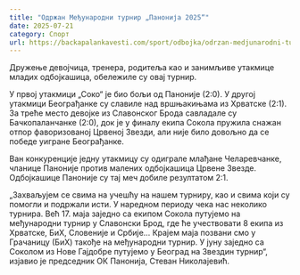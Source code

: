 ```yaml
---
title: "Одржан Међународни турнир „Панонија 2025“"
date: 2025-07-21
category: Спорт
url: https://backapalankavesti.com/sport/odbojka/odrzan-medjunarodni-turnir-panonija-2025/
---
```


Дружење девојчица, тренера, родитеља као и занимљиве утакмице младих одбојкашица, обележиле су овај турнир.

У првој утакмици „Соко“ је био бољи од Паноније (2:0). У другој утакмици Београђанке су славиле над вршњакињама из Хрватске (2:1). За треће место девојке из Славонског Брода савладале су Бачкопаланчанке (2:0), док је у финалу екипа Сокола пружила снажан отпор фаворизованој Црвеној Звезди, али није било довољно да се победе уигране Београђанке.

Ван конкуренције једну утакмицу су одиграле млађане Челаревчанке, чланице Паноније против малених одбојкашица Црвене Звезде. Одбојкашице Паноније су тај меч добиле резултатом 2:1.

„Захваљујем се свима на учешћу на нашем турниру, као и свима који су помогли и подржали исти. У наредном периоду чека нас неколико турнира. Већ 17. маја заједно са екипом Сокола путујемо на међународни турнир у Славонски Брод, где ће учествовати 8 екипа из Хрватске, БиХ, Словеније и Србије… Крајем маја позвани смо у Грачаницу (БиХ) такође на међународни турнир. У јуну заједно са Соколом из Нове Гајдобре путујемо у Београд на Звездин турнир“, изјавио је председник ОК Панонија, Стеван Николајевић.
